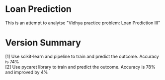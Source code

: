 # Loan Prediction
This is an attempt to analytse "Vidhya practice problem: Loan Prediction III"

# Version Summary
[1] Use scikit-learn and pipeline to train and predict the outcome.  Accuracy is 74%<br>
[2] Use pycaret library to train and predict the outcome. Accuracy is 78% and improved by 4%<br> 
